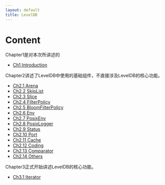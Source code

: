 ```yaml
---
layout: default
title: LevelDB
---
```


# Content

Chapter1是对本次所讲述的

- [Ch1 Introduction](./Ch1_Introduction.html)

Chapter2讲述了LevelDB中使用的基础组件，不直接涉及LevelDB的核心功能。

- [Ch2.1 Arena](Ch2.1_Arena.html)
- [Ch2.2 SkipList](./Ch2.2_SkipList.html)
- [Ch2.3 Slice](./Ch2.3_Slice.html) 
- [Ch2.4 FilterPolicy](./Ch2.4_FilterPolicy.html)
- [Ch2.5 BloomFilterPolicy](./Ch2.5_BloomFilterPolicy.html)
- [Ch2.6 Env](./Ch2.6_Env.html)
- [Ch2.7 PosixEnv](./Ch2.7_PosixEnv.html)
- [Ch2.8 PosixLogger](Ch2.8_PosixLogger.html)
- [Ch2.9 Status](Ch2.9_Status.html)
- [Ch2.10 Port](./Ch2.10_Port.html)
- [Ch2.11 Cache](./Ch2.11_Cache.html)
- [Ch2.12 Coding](./Ch2.12_Coding.html)
- [Ch2.13 Comparator](./Ch2.13_Comparator.html)
- [Ch2.14 Others](./Ch2.14_Others.html)

Chapter3正式开始讲述LevelDB的核心功能。

* [Ch3.1 Iterator](./Ch3.1_Iterator.html)
